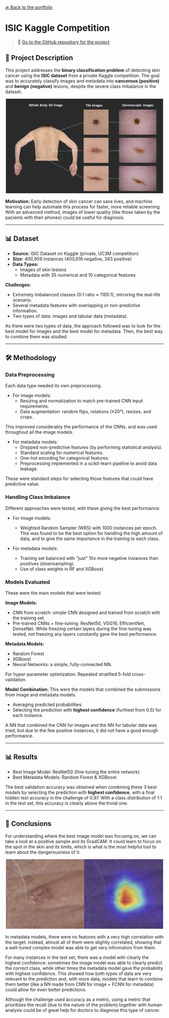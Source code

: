 [🔙 Back to the portfolio](https://jorcamar.github.io/#skin-cancer-detection-with-mixed-data-types)

# ISIC Kaggle Competition

> 📂 [Go to the GitHub repository for the project](https://github.com/jorcamar/isic-dataset-kaggle-competition/)

## 📖 Project Description
This project addresses the **binary classification problem** of detecting skin cancer using the **ISIC dataset** from a private Kaggle competition. The goal was to accurately classify images and metadata into **cancerous (positive)** and **benign (negative)** lesions, despite the severe class imbalance in the dataset.

<p align="center">
  <img src="images/skin_cancer_images.png" alt="Skin Cancer images" width="500"/>
</p>

**Motivation:** Early detection of skin cancer can save lives, and machine learning can help automate this process for faster, more reliable screening. With an advanced method, images of lower quality (like those taken by the pacients with their phones) could be useful for diagnosis.

---

## 📊 Dataset
- **Source:** ISIC Dataset on Kaggle (private, UC3M competition)
- **Size:** 400,959 instances (400,616 negative, 343 positive)  
- **Data Types:**  
  - Images of skin lesions  
  - Metadata with 35 numerical and 10 categorical features  

**Challenges:**  
- Extremely imbalanced classes (0:1 ratio ≈ 1165:1), mirroring the real-life scenario.
- Several metadata features with overlapping or non-predictive information.
- Two types of data: images and tabular data (metadata).

As there were two types of data, the approach followed was to look for the best model for images and the best model for metadata. Then, the best way to combine them was studied.

---

## 🛠 Methodology

### Data Preprocessing

Each data type needed its own preprocessing.

- For image models:
  - Resizing and normalization to match pre-trained CNN input requirements.
  - Data augmentation: random flips, rotations (±20°), resizes, and crops.

This improved considerably the performance of the CNNs, and was used throughout all the image models.

- For metadata models:
  - Dropped non-predictive features (by performing statistical analysis).
  - Standard scaling for numerical features.
  - One-hot encoding for categorical features.
  - Preprocessing implemented in a scikit-learn pipeline to avoid data leakage.

These were standard steps for selecting those features that could have predictive value.

### **Handling Class Imbalance**

Different approaches were tested, with these giving the best performance:

- For image models:
  - Weighted Random Sampler (WRS) with 1000 instances per epoch. This was found to be the best option for handling the high amount of data, and to give the same importance in the training to each class.

- For metadata models:
  - Training set balanced with "just" 10x more negative instances than positives (downsampling).
  - Use of class weights in RF and XGBoost.


### Models Evaluated

These were the main models that were tested:

**Image Models:**
- CNN from scratch: simple CNN designed and trained from scratch with the training set.
- Pre-trained CNNs + fine-tuning: ResNet50, VGG16, EfficientNet, DenseNet. While freezing certain layers during the fine-tuning was tested, not freezing any layers constantly gave the best performance.

**Metadata Models:**
- Random Forest
- XGBoost
- Neural Networks: a simple, fully-connected NN.

For hyper-parameter optimization: Repeated stratified 5-fold cross-validation.

**Model Combination:** This were the models that combined the submissions from image and metadata models.
- Averaging predicted probabilities.
- Selecting the prediction with **highest confidence** (furthest from 0.5) for each instance.

A NN that combined the CNN for images and the NN for tabular data was tried, but due to the few positive instances, it did not have a good enough performance.

---

## 📊 Results

- Best Image Model: ResNet50 (fine-tuning the entire network)
- Best Metadata Models: Random Forest & XGBoost

The best validation accuracy was obtained when combining these 3 best models by selecting the prediction with **highest confidence**, with a final hidden test accuracy in the challenge of 0.97. With a class distribution of 1:1 in the test set, this accuracy is clearly above the trivial one.

---

## 💬 Conclusions

For understanding where the best image model was focusing on, we can take a look at a positive sample and its GradCAM. It could learn to focus on the spot in the skin and its limits, which is what is the most helpful tool to learn about the dangerousness of it.

<p align="center">
  <img src="images/grad_cam.png" alt="GradCAM of positive sample image" width="500"/>
</p>

In metadata models, there were no features with a very high correlation with the target: instead, almost all of them were slightly correlated, showing that a well-tuned complex model was able to get very information from them.

For many instances in the test set, there was a model with clearly the highest confidence: sometimes the image model was able to clearly predict the correct class, while other times the metadata model gave the probability with highest confidence. This showed how both types of data are very relevant to the prediction and, with more data, models that learn to combine them better (like a NN made from CNN for image + FCNN for metadata) could allow for even better predictions.

Although the challenge used accuracy as a metric, using a metric that prioritizes the recall (due to the nature of the problem) together with human analysis could be of great help for doctors to diagnose this type of cancer.

